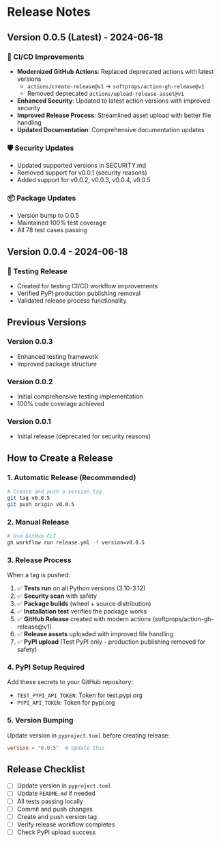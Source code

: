 # Release Notes

## Version 0.0.5 (Latest) - 2024-06-18

### 🔧 CI/CD Improvements
- **Modernized GitHub Actions**: Replaced deprecated actions with latest versions
  - `actions/create-release@v1` → `softprops/action-gh-release@v1`
  - Removed deprecated `actions/upload-release-asset@v1`
- **Enhanced Security**: Updated to latest action versions with improved security
- **Improved Release Process**: Streamlined asset upload with better file handling
- **Updated Documentation**: Comprehensive documentation updates

### 🛡️ Security Updates
- Updated supported versions in SECURITY.md
- Removed support for v0.0.1 (security reasons)
- Added support for v0.0.2, v0.0.3, v0.0.4, v0.0.5

### 📦 Package Updates
- Version bump to 0.0.5
- Maintained 100% test coverage
- All 78 test cases passing

## Version 0.0.4 - 2024-06-18

### 🧪 Testing Release
- Created for testing CI/CD workflow improvements
- Verified PyPI production publishing removal
- Validated release process functionality

## Previous Versions

### Version 0.0.3
- Enhanced testing framework
- Improved package structure

### Version 0.0.2
- Initial comprehensive testing implementation
- 100% code coverage achieved

### Version 0.0.1
- Initial release (deprecated for security reasons)

## How to Create a Release

### 1. Automatic Release (Recommended)
```bash
# Create and push a version tag
git tag v0.0.5
git push origin v0.0.5
```

### 2. Manual Release
```bash
# Use GitHub CLI
gh workflow run release.yml -f version=v0.0.5
```

### 3. Release Process
When a tag is pushed:
1. ✅ **Tests run** on all Python versions (3.10-3.12)
2. ✅ **Security scan** with safety
3. ✅ **Package builds** (wheel + source distribution)
4. ✅ **Installation test** verifies the package works
5. ✅ **GitHub Release** created with modern actions (softprops/action-gh-release@v1)
6. ✅ **Release assets** uploaded with improved file handling
7. ✅ **PyPI upload** (Test PyPI only - production publishing removed for safety)

### 4. PyPI Setup Required
Add these secrets to your GitHub repository:
- `TEST_PYPI_API_TOKEN`: Token for test.pypi.org
- `PYPI_API_TOKEN`: Token for pypi.org

### 5. Version Bumping
Update version in `pyproject.toml` before creating release:
```toml
version = "0.0.5"  # Update this
```

## Release Checklist
- [ ] Update version in `pyproject.toml`
- [ ] Update `README.md` if needed
- [ ] All tests passing locally
- [ ] Commit and push changes
- [ ] Create and push version tag
- [ ] Verify release workflow completes
- [ ] Check PyPI upload success